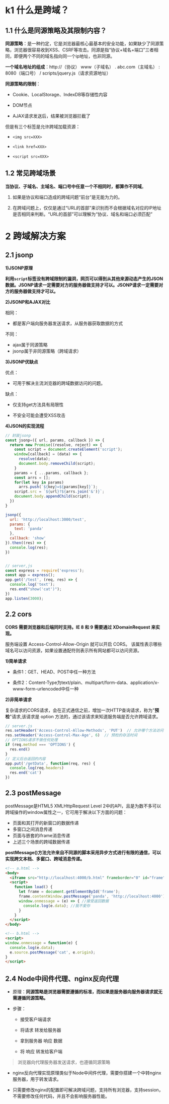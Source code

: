 # k1 什么是跨域？

## 1.1 什么是同源策略及其限制内容？

**同源策略**：是一种约定，它是浏览器最核心最基本的安全功能，如果缺少了同源策略，浏览器很容易收到XSS、CSRF等攻击。同源是指“协议+域名+端口”三者相同，即便两个不同的域名指向同一个ip地址，也非同源。

**一个域名地址的组成**：http://（协议） www（子域名） . abc.com（主域名） : 8080（端口号） / scripts/jquery.js（请求资源地址）

**同源策略的限制**：

- Cookie、LocalStorage、IndexDB等存储性内容

- DOM节点

- AJAX请求发送后，结果被浏览器拦截了

但是有三个标签是允许跨域加载资源：

- `<img src=XXX>`

- `<link href=XXX>`

- `<script src=XXX>`

## 1.2 常见跨域场景

**当协议、子域名、主域名、端口号中任意一个不相同时，都算作不同域**。

1. 如果是协议和端口造成的跨域问题“前台”是无能为力的。

2. 在跨域问题上，仅仅是通过“URL的首部”来识别而不会根据域名对应的IP地址是否相同来判断。“URL的首部”可以理解为“协议、域名和端口必须匹配”

# 2 跨域解决方案

## 2.1 jsonp

**1)JSONP原理**

**利用`script`标签没有跨域限制的漏洞，网页可以得到从其他来源动态产生的JSON数据。JSONP请求一定需要对方的服务器做支持才可以。JSONP请求一定需要对方的服务器做支持才可以。**

**2)JSONP和AJAX对比**

相同：
- 都是客户端向服务器发送请求，从服务器获取数据的方式

不同：
- ajax属于同源策略
- jsonp属于非同源策略（跨域请求）

**3)JSONP优缺点**

优点：

- 可用于解决主流浏览器的跨域数据访问的问题。

缺点：

- 仅支持get方法具有局限性

- 不安全可能会遭受XSS攻击

**4)JSON的实现流程**

``` js
// 封装jsonp
const jsonp=({ url, params, callback }) => {
  return new Promise((resolve, reject) => {
    const script = document.createElement('script');
    window[callback] = (data) => {
      resolve(data);
      document.body.removeChild(script);
    }
    params = { ...params, callback };
    const arrs = [];
    for(let key in params) 
      arrs.push(`${key}=${params[key]}`);
    script.src = `${url}?${arrs.join('&')}`;
    document.body.appendChild(script);
  })
}

jsonp({
  url: 'http://localhost:3000/test',
  params: {
    text: 'panda'
  },
  callback: 'show'
}).then((res) => {
  console.log(res);
})


// server,js
const express = require('express');
const app = express();
app.get('/test', (req, res) => {
  console.log('text');
  res.end("show('cat')");
})
app.listen(3000);
```

## 2.2 cors

**CORS 需要浏览器和后端同时支持。IE 8 和 9 需要通过 XDomainRequest 来实现。**

服务端设置 Access-Control-Allow-Origin 就可以开启 CORS。 该属性表示哪些域名可以访问资源，如果设置通配符则表示所有网站都可以访问资源。

**1)简单请求**

- 条件1：GET、HEAD、POST中任一种方法

- 条件2：Content-Type为text/plain、multipart/form-data、application/x-www-form-urlencoded中任一种

**2)非简单请求**

复杂请求的CORS请求，会在正式通信之前，增加一次HTTP查询请求，称为"**预检**"请求,该请求是 option 方法的，通过该请求来知道服务端是否允许跨域请求。

``` js
// server.js
res.setHeader('Access-Control-Allow-Methods', 'PUT')  // 允许哪个方法访问我
res.setHeader('Access-Control-Max-Age', 6)  // 预检的存活时间
// OPTIONS请求不做任何处理
if (req.method === 'OPTIONS') {
  res.end() 
}
// 定义后台返回的内容
app.put('/getData', function(req, res) {
  console.log(req.headers)
  res.end('cat')
})
```

## 2.3 postMessage

postMessage是HTML5 XMLHttpRequest Level 2中的API，且是为数不多可以跨域操作的window属性之一，它可用于解决以下方面的问题：
- 页面和其打开的新窗口的数据传递
- 多窗口之间消息传递
- 页面与嵌套的iframe消息传递
- 上述三个场景的跨域数据传递

**postMessage()方法允许来自不同源的脚本采用异步方式进行有限的通信，可以实现跨文本档、多窗口、跨域消息传递。**

``` html
<!-- a.html -->
<body>
  <iframe src="http://localhost:4000/b.html" frameborder="0" id="frame" onload="load()"></iframe> 
  <script>
    function load() {
      let frame = document.getElementById('frame');
      frame.contentWindow.postMessage('panda', 'http://localhost:4000'); //发送数据
      window.onmessage = (e) => { //接受返回数据
        console.log(e.data); //我不爱你
      }
    }
  </script>
</body>

<!-- b.html -->
<script>
window.onmessage = function(e) {
  console.log(e.data); 
  e.source.postMessage('cat', e.origin);
}
</script>
```

## 2.4 Node中间件代理、nginx反向代理

- 原理：**同源策略是浏览器需要遵循的标准，而如果是服务器向服务器请求就无需遵循同源策略。**

- 步骤：

  - 接受客户端请求

  - 将请求 转发给服务器

  - 拿到服务器 响应 数据

  - 将 响应 转发给客户端

> 浏览器向代理服务器发送请求，也遵循同源策略

- nginx反向代理实现原理类似于Node中间件代理，需要你搭建一个中转nginx服务器，用于转发请求。

- 只需要修改nginx的配置即可解决跨域问题，支持所有浏览器，支持session，不需要修改任何代码，并且不会影响服务器性能。
